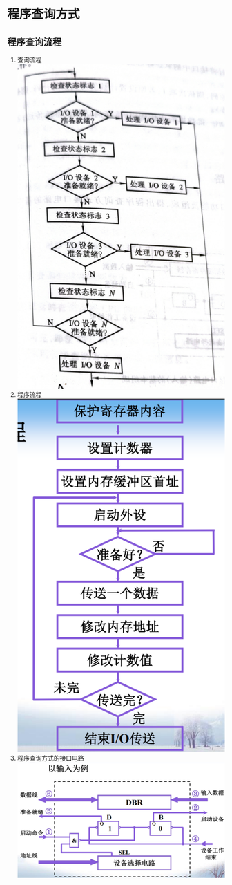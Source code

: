 # 程序查询方式
## 程序查询流程
1. 查询流程
![image.png](https://raw.githubusercontent.com/alwaysmissin/picgo/main/20230616133726.png)
2. 程序流程![image.png](https://raw.githubusercontent.com/alwaysmissin/picgo/main/20230616133816.png)
3. 程序查询方式的接口电路![image.png](https://raw.githubusercontent.com/alwaysmissin/picgo/main/20230617162418.png)
